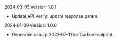 2024-03-05 Version: 1.0.1
- Update API Verify: update response param.


2024-01-09 Version: 1.0.0
- Generated csharp 2023-07-11 for CarbonFootprint.

